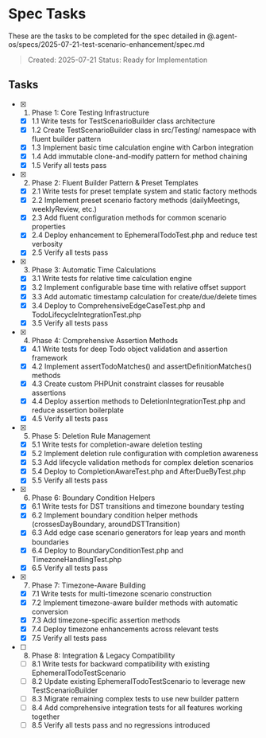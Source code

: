 # Spec Tasks

These are the tasks to be completed for the spec detailed in @.agent-os/specs/2025-07-21-test-scenario-enhancement/spec.md

> Created: 2025-07-21
> Status: Ready for Implementation

## Tasks

- [x] 1. Phase 1: Core Testing Infrastructure
  - [x] 1.1 Write tests for TestScenarioBuilder class architecture
  - [x] 1.2 Create TestScenarioBuilder class in src/Testing/ namespace with fluent builder pattern
  - [x] 1.3 Implement basic time calculation engine with Carbon integration
  - [x] 1.4 Add immutable clone-and-modify pattern for method chaining
  - [x] 1.5 Verify all tests pass

- [x] 2. Phase 2: Fluent Builder Pattern & Preset Templates
  - [x] 2.1 Write tests for preset template system and static factory methods
  - [x] 2.2 Implement preset scenario factory methods (dailyMeetings, weeklyReview, etc.)
  - [x] 2.3 Add fluent configuration methods for common scenario properties
  - [x] 2.4 Deploy enhancement to EphemeralTodoTest.php and reduce test verbosity
  - [x] 2.5 Verify all tests pass

- [x] 3. Phase 3: Automatic Time Calculations
  - [x] 3.1 Write tests for relative time calculation engine
  - [x] 3.2 Implement configurable base time with relative offset support
  - [x] 3.3 Add automatic timestamp calculation for create/due/delete times
  - [x] 3.4 Deploy to ComprehensiveEdgeCaseTest.php and TodoLifecycleIntegrationTest.php
  - [x] 3.5 Verify all tests pass

- [x] 4. Phase 4: Comprehensive Assertion Methods
  - [x] 4.1 Write tests for deep Todo object validation and assertion framework
  - [x] 4.2 Implement assertTodoMatches() and assertDefinitionMatches() methods
  - [x] 4.3 Create custom PHPUnit constraint classes for reusable assertions
  - [x] 4.4 Deploy assertion methods to DeletionIntegrationTest.php and reduce assertion boilerplate
  - [x] 4.5 Verify all tests pass

- [x] 5. Phase 5: Deletion Rule Management
  - [x] 5.1 Write tests for completion-aware deletion testing
  - [x] 5.2 Implement deletion rule configuration with completion awareness
  - [x] 5.3 Add lifecycle validation methods for complex deletion scenarios
  - [x] 5.4 Deploy to CompletionAwareTest.php and AfterDueByTest.php
  - [x] 5.5 Verify all tests pass

- [x] 6. Phase 6: Boundary Condition Helpers
  - [x] 6.1 Write tests for DST transitions and timezone boundary testing
  - [x] 6.2 Implement boundary condition helper methods (crossesDayBoundary, aroundDSTTransition)
  - [x] 6.3 Add edge case scenario generators for leap years and month boundaries
  - [x] 6.4 Deploy to BoundaryConditionTest.php and TimezoneHandlingTest.php
  - [x] 6.5 Verify all tests pass

- [x] 7. Phase 7: Timezone-Aware Building
  - [x] 7.1 Write tests for multi-timezone scenario construction
  - [x] 7.2 Implement timezone-aware builder methods with automatic conversion
  - [x] 7.3 Add timezone-specific assertion methods
  - [x] 7.4 Deploy timezone enhancements across relevant tests
  - [x] 7.5 Verify all tests pass

- [ ] 8. Phase 8: Integration & Legacy Compatibility
  - [ ] 8.1 Write tests for backward compatibility with existing EphemeralTodoTestScenario
  - [ ] 8.2 Update existing EphemeralTodoTestScenario to leverage new TestScenarioBuilder
  - [ ] 8.3 Migrate remaining complex tests to use new builder pattern
  - [ ] 8.4 Add comprehensive integration tests for all features working together
  - [ ] 8.5 Verify all tests pass and no regressions introduced